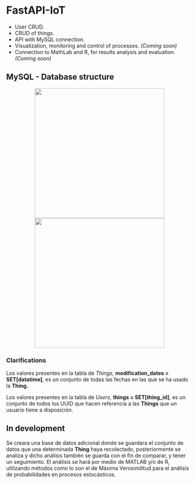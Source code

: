 # FastAPI-IoT

- User CRUD.
- CRUD of things.
- API with MySQL connection.
- Visualization, monitoring and control of processes. *(Coming soon)*
- Connection to MathLab and R, for results analysis and evaluation. *(Coming soon)*

## MySQL - Database structure
<p align="center"> <img src="https://user-images.githubusercontent.com/63327224/154146336-1e270c8b-ad39-4efc-9d98-754f3d6c7e64.jpg" width="350"> <img src="https://user-images.githubusercontent.com/63327224/154146638-07736fbb-5339-40c8-baa7-5d9fdc80ee1a.jpg" width="350"> </p>

### Clarifications
Los valores presentes en la tabla de *Things,* **modification_dates = SET[datatime]**, es un conjunto de todas las fechas en las que se ha usado la **Thing.**

Los valores presentes en la tabla de *Users,* **things = SET[thing_id]**, es un conjunto de todos los UUID que hacen referencia a las **Things** que un usuario tiene a disposición.

## In development
Se creara una base de datos adicional donde se guardara el conjunto de datos que una determinada **Thing** haya recolectado, posteriormente se analiza y dicho análisis también se guarda con el fin de comparar, y tener un seguimiento.
El análisis se hará por medio de MATLAB y/o de R, utilizando métodos como lo son el de Máxima Verosimilitud para el análisis de probabilidades en procesos estocásticos.
